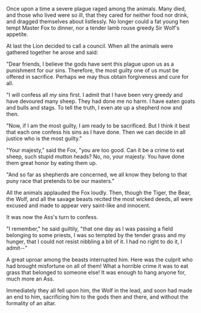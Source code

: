 Once upon a time a severe plague raged among the animals. Many
died, and those who lived were so ill, that they cared for
neither food nor drink, and dragged themselves about listlessly.
No longer could a fat young hen tempt Master Fox to dinner, nor a
tender lamb rouse greedy Sir Wolf's appetite.

At last the Lion decided to call a council. When all the animals
were gathered together he arose and said:

"Dear friends, I believe the gods have sent this plague upon us
as a punishment for our sins. Therefore, the most guilty one of
us must be offered in sacrifice. Perhaps we may thus obtain
forgiveness and cure for all.

"I will confess all _my_ sins first. I admit that I have been
very greedy and have devoured many sheep. They had done me no
harm. I have eaten goats and bulls and stags. To tell the truth,
I even ate up a shepherd now and then.

"Now, if I am the most guilty, I am ready to be sacrificed. But I
think it best that each one confess his sins as I have done. Then
we can decide in all justice who is the most guilty."

"Your majesty," said the Fox, "you are too good. Can it be a
crime to eat sheep, such stupid mutton heads? No, no, your
majesty. You have done them great honor by eating them up.

"And so far as shepherds are concerned, we all know they belong
to that puny race that pretends to be our masters."

All the animals applauded the Fox loudly. Then, though the Tiger,
the Bear, the Wolf, and all the savage beasts recited the most
wicked deeds, all were excused and made to appear very saint-like
and innocent.

It was now the Ass's turn to confess.

"I remember," he said guiltily, "that one day as I was passing a
field belonging to some priests, I was so tempted by the tender
grass and my hunger, that I could not resist nibbling a bit of
it. I had no right to do it, I admit--"

A great uproar among the beasts interrupted him. Here was the
culprit who had brought misfortune on all of them! What a
horrible crime it was to eat grass that belonged to someone else!
It was enough to hang anyone for, much more an Ass.

Immediately they all fell upon him, the Wolf in the lead, and
soon had made an end to him, sacrificing him to the gods then and
there, and without the formality of an altar.
